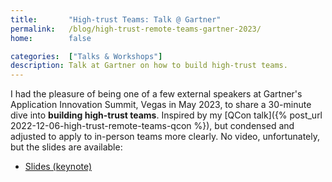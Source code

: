 ```yaml
---
title:       "High-trust Teams: Talk @ Gartner"
permalink:   /blog/high-trust-remote-teams-gartner-2023/
home:        false

categories:  ["Talks & Workshops"]
description: Talk at Gartner on how to build high-trust teams.
---
```


I had the pleasure of being one of a few external speakers at Gartner's Application Innovation Summit, Vegas in May 2023, to share a 30-minute dive into **building high-trust teams**. Inspired by my [QCon talk]({% post_url 2022-12-06-high-trust-remote-teams-qcon %}), but condensed and adjusted to apply to in-person teams more clearly. No video, unfortunately, but the slides are available:

- [Slides (keynote)](https://www.icloud.com/keynote/09bfNHjmimqOFriVhnYso99oQ#2023Q2_-_Gartner_-_High-Trust_Teams)
